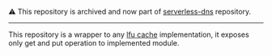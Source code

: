 ⚠ This repository is archived and now part of [serverless-dns](https://github.com/serverless-dns/serverless-dns) repository.

---

This repository is a wrapper to any [lfu cache](https://github.com/serverless-dns/lfu-cache) implementation, it exposes only get and put operation to implemented module.
